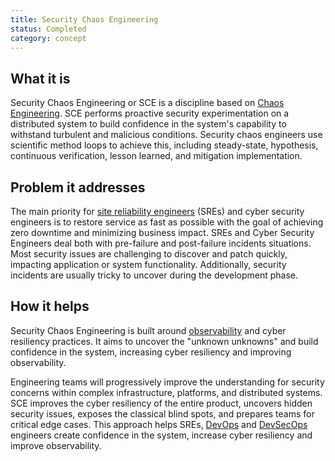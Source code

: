```yaml
---
title: Security Chaos Engineering
status: Completed
category: concept
---
```


## What it is
Security Chaos Engineering or SCE is a discipline based on [Chaos Engineering](/chaos_engineering/). SCE performs proactive security experimentation on a distributed system to build confidence in the system's capability to withstand turbulent and malicious conditions. Security chaos engineers use scientific method loops to achieve this, including steady-state, hypothesis, continuous verification, lesson learned, and mitigation implementation.

## Problem it addresses
The main priority for [site reliability engineers](/site_reliability_engineering/) (SREs) and cyber security engineers is to restore service as fast as possible with the goal of achieving zero downtime and minimizing business impact. SREs and Cyber Security Engineers deal both with pre-failure and post-failure incidents situations. Most security issues are challenging to discover and patch quickly, impacting application or system functionality. Additionally, security incidents are usually tricky to uncover during the development phase.

## How it helps
Security Chaos Engineering is built around [observability](/observability/) and cyber resiliency practices. It aims to uncover the "unknown unknowns" and build confidence in the system, increasing cyber resiliency and improving observability.

Engineering teams will progressively improve the understanding for security concerns within complex infrastructure, platforms, and distributed systems. SCE improves the cyber resiliency of the entire product, uncovers hidden security issues, exposes the classical blind spots, and prepares teams for critical edge cases. This approach helps SREs, [DevOps](/devops/) and [DevSecOps](/devsecops/) engineers create confidence in the system, increase cyber resiliency and improve observability.
